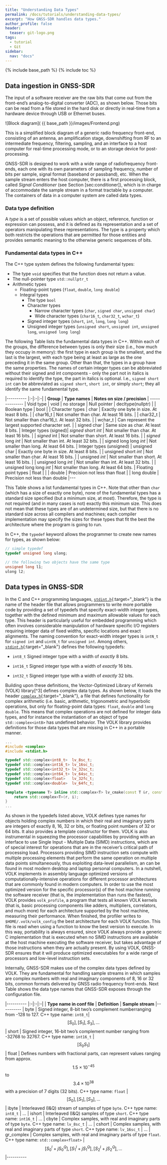 ```yaml
---
title: "Understanding Data Types"
permalink: /docs/tutorials/understanding-data-types/
excerpt: "How GNSS-SDR handles data types."
author_profile: false
header:
  teaser: git-logo.png
tags:
  - tutorial
  - Git
sidebar:
  nav: "docs"
---
```

{% include base_path %}
{% include toc %}



## Data ingestion in GNSS-SDR


The input of a software receiver are the raw bits that come out from the
front-end’s analog-to-digital converter (ADC), as shown below. Those bits can be read from a file stored in the hard
disk or directly in real-time from a hardware device through USB or
Ethernet buses.

![Block diagram]( {{ base_path }}/images/Frontend.png)

This is a simplified block diagram of a generic radio frequency front-end,
consisting of an antenna, an amplification stage, downshifting from RF
to an intermediate frequency, filtering, sampling, and an interface to a
host computer for real-time processing mode, or to an storage device for
post-processing.

GNSS-SDR is designed to work with a wide range of radiofrequency
front-ends, each one with its own parameters of sampling frequency,
number of bits per sample, signal format (baseband or passband), etc.
When the sample stream enters the host computer, there is a first
processing block, called *Signal Conditioner* (see Section
[sec:conditioner]), which is in charge of accommodate the sample stream
in a format tractable by a computer. The containers of data in a
computer system are called data types.

### Data type definition


A *type* is a set of possible values which an object, reference,
function or expression can possess, and it is defined as its
representation and a set of operators manipulating these
representations. The type is a property which both restricts the
operations that are permitted for those entities and provides semantic
meaning to the otherwise generic sequences of bits.


### Fundamental data types in C++

The C++ type system defines the following fundamental types:

-   The type `void` specifies that the function does not return a value.
-   The null-pointer type `std::nullptr_t`
-   Arithmetic types
    -   Floating-point types (`float`, `double`, `long double`)
    -   Integral types
        -   The type `bool`
        -   Character types
            -   Narrow character types (`char`, `signed char`,
                `unsigned char`)
            -   Wide character types (`char16_t`, `char32_t`, `wchar_t`)
        -   Signed integer types (`short`, `int`, `long`, `long long`)
        -   Unsigned integer types (`unsigned short`, `unsigned int`,
            `unsigned long`, `unsigned long long`)


The following Table lists the fundamental data types in C++. Within each of the groups, the difference between types is only their size (i.e., how much they occupy in memory): the first type in each group is the smallest, and the last is the largest, with each type being at least as large as the one preceding it in the same group. Other than that, the types in a group have the same properties. The names of certain integer types can be abbreviated without their signed and int components - only the part not in italics is required to identify the type, the part in italics is optional. I.e., `signed short int` can be abbreviated as `signed short`, `short int`, or simply `short`; they all identify the same fundamental type.

|----------
|:-|:-|:-|
|  **Group**       |  **Type names**          | **Notes on size / precision**
|  -------------- 
|  Void type       | void                     | no storage
|  Null pointer    | decltype(nullptr)        | 
|  Boolean type    | bool                     |
|  Character types | char                     |  Exactly one byte in size. At least 8 bits.
|                  | char16\_t                |  Not smaller than char. At least 16 bits.
|                  | char32\_t                |  Not smaller than char16\_t. At least 32 bits.
|                  | wchar\_t                 |  Can represent the largest supported character set.
|                  | signed char              |  Same size as char. At least 8 bits.
| Integer types (signed)| *signed* short *int* |  Not smaller than char. At least 16 bits.
|                  | *signed* int             |  Not smaller than short. At least 16 bits.
|                  | *signed* long *int*      |  Not smaller than int. At least 32 bits.
|                  | signed long long *int*   |  Not smaller than long. At least 64 bits.
| Integer types (unsigned)   | unsigned char  |  Exactly one byte in size. At least 8 bits.
|                  | unsigned short *int*     |  Not smaller than char. At least 16 bits.
|                  | unsigned *int*           |  Not smaller than short. At least 16 bits.
|                  | unsigned long *int*      |  Not smaller than int. At least 32 bits.
|                  | unsigned long long *int* |  Not smaller than long. At least 64 bits.
| Floating point types | float                |
|                  | double                   |  Precision not less than float
|                  | long double              |  Precision not less than double
|---



This Table  shows a list fundamental types in C++. Note that
other than `char` (which has a size of exactly one byte), none of the
fundamental types has a standard size specified (but a minimum size, at
most). Therefore, the type is not required (and in many cases is not)
exactly this minimum size. This does not mean that these types are of an
undetermined size, but that there is no standard size across all
compilers and machines; each compiler implementation may specify the
sizes for these types that fit the best the architecture where the
program is going to run.

In C++, the `typedef` keyword allows the programmer to create new names
for types, as shown below:

```cpp
// simple typedef
typedef unsigned long ulong;
     
// the following two objects have the same type
unsigned long l1;
ulong l2;
```


## Data types in GNSS-SDR


In the C and C++ programming languages, [`stdint.h`](https://en.wikibooks.org/wiki/C_Programming/C_Reference/stdint.h){:target="_blank"} is the name of the
header file that allows programmers to write more portable code by
providing a set of typedefs that specify exact-width integer types,
together with the defined minimum and maximum allowable values for each
type. This header is particularly useful for embedded programming which
often involves considerable manipulation of hardware specific I/O
registers requiring integer data of fixed widths, specific locations and
exact alignments. The naming convention for exact-width integer types is
`intN_t` for `signed int` and `uintN_t` for `unsigned int`. Among
others, [`stdint.h`](https://en.wikibooks.org/wiki/C_Programming/C_Reference/stdint.h){:target="_blank"} defines the following typedefs:

-   `int8_t` Signed integer type with a width of *exactly* 8 bits.

-   `int16_t` Signed integer type with a width of *exactly* 16 bits.

-   `int32_t` Signed integer type with a width of *exactly* 32 bits.

Building upon these definitions, the Vector-Optimized Library of Kernels
(VOLK) library[^3] defines complex data types. As shown below, it loads the header [`complex.h`](https://en.wikibooks.org/wiki/C_Programming/C_Reference/complex.h){:target="_blank"}, a file that defines
functionality for complex arithmetic (i.e. basic, arithmetic,
trigonometric and hyperbolic operations, but only for floating-point
data types: `float`, `double` and `long double`. This means that complex
operations are not defined for integer data types, and for instance the
instantiation of an object of type `std::complex<int8>` has undefined
behavior. The VOLK library provides definitions for those data types
that are missing in C++ in a portable manner.

```cpp
...
#include <complex>
#include <stdint.h>

typedef std::complex<int8_t>  lv_8sc_t;
typedef std::complex<int16_t> lv_16sc_t;
typedef std::complex<int32_t> lv_32sc_t;
typedef std::complex<int64_t> lv_64sc_t;
typedef std::complex<float>   lv_32fc_t;
typedef std::complex<double>  lv_64fc_t;

template <typename T> inline std::complex<T> lv_cmake(const T &r, const T &i){
    return std::complex<T>(r, i);
}
...
```


As shown in the typedefs listed above, VOLK defines
type names for objects holding complex numbers in which their real and
imaginary parts are integers of exactly 8, 16, 32 or bits, or floating
point numbers of 32 or 64 bits. It also provides a template constructor
for them. VOLK is also instrumental in squeezing the processor
capabilities by providing with an interface to use Single Input -
Multiple Data (SIMD) instructions, which are of special interest for
operations that are in the receiver’s critical path of processing load.
Processors providing SIMD instruction sets compute with multiple
processing elements that perform the same operation on multiple data
points simultaneously, thus exploiting data-level parallelism, an can be
found in most modern desktop and laptop personal computers. In a
nutshell, VOLK implements in assembly language optimized versions of
computationally-intensive operations for different processor
architectures that are commonly found in modern computers. In order to
use the most optimized version for the specific processor(s) of the host
machine running the software receiver (that is, the implementation than
runs the fastest), VOLK provides `volk_profile`, a program that tests
all known VOLK kernels (that is, basic processing components like
adders, multipliers, correlators, and much more) for each architecture
supported by the host machine, measuring their performance. When
finished, the profiler writes to `$HOME/.volk/volk_config` the best
architecture for each VOLK function. This file is read when using a
function to know the best version to execute. In this way, portability
is always ensured, since VOLK always provide a generic C implementation
that is executed when no SIMD instructions are available at the host
machine executing the software receiver, but takes advantage of those
instructions when they are actually present. By using VOLK, GNSS-SDR
ensures that it will produce optimized executables for a wide range of
processors and low-level instruction sets.

Internally, GNSS-SDR makes use of the complex data types defined by
VOLK. They are fundamental for handling sample streams in which samples
are complex numbers with real and imaginary components of 8, 16 or 32
bits, common formats delivered by GNSS radio frequency front-ends. Next Table shows the data type names that GNSS-SDR exposes through
the configuration file.

|----------
|:-|:-|:-|
| **Type name in conf file** | **Definition** | **Sample stream** 
|----------
| byte | Signed integer, 8-bit two’s complement numberranging from -128 to 127. C++ type name: `int8_t`| $$ [ S_0 ], [S_1 ], S_3],... $$
| short | Signed integer, 16-bit two’s complement number ranging from -32768 to 32767. C++ type name: `int16_t` | $$ [ S_0 S_1 ] $$
| float | Defines numbers with fractional parts, can represent values ranging from approx. $$ 1.5 \times 10^{-45} $$ to $$ 3.4 \times 10^{38} $$ with a precision of 7 digits (32 bits). C++ type name: `float` | $$ [ S_0 ], [S_1 ], [S_3],... $$
| ibyte | Interleaved (I&Q) stream of samples of type `byte`. C++ type name: `int8_t` | ...
| ishort | Interleaved (I&Q) samples of type `short`. C++ type name: `int16_t` | ...
| cbyte | Complex samples, with real and imaginary parts of type `byte`. C++ type name: `lv_8sc_t` | ...
| cshort | Complex samples, with real and imaginary parts of type `short`. C++ type name: `lv_16sc_t` | ...
| gr\_complex | Complex samples, with real and imaginary parts of type `float`.  C++ type name: `std::complex<float>` | $$ [S_0^{I}+jS_0^{Q}],[S_1^{I}+jS_1^{Q}],[S_2^{I}+jS_2^{Q}],... $$
|----------




